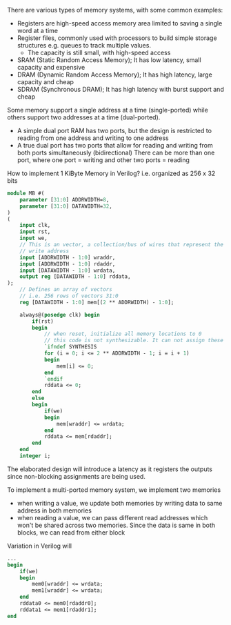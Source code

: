 There are various types of memory systems, with some common examples:
- Registers are high-speed access memory area limited to saving a single word at a time
- Register files, commonly used with processors to build simple storage structures e.g. queues to track multiple values.
	- The capacity is still small, with high-speed access
- SRAM (Static Random Access Memory); It has low latency, small capacity and expensive
- DRAM (Dynamic Random Access Memory); It has high latency, large capacity and cheap
- SDRAM (Synchronous DRAM); It has high latency with burst support and cheap

Some memory support a single address at a time (single-ported) while others support two addresses at a time (dual-ported). 
- A simple dual port RAM has two ports, but the design is restricted to reading from one address and writing to one address
- A true dual port has two ports that allow for reading and writing from both ports simultaneously (bidirectional)
There can be more than one port, where one port = writing and other two ports = reading

How to implement 1 KiByte Memory in Verilog? i.e. organized as 256 x 32 bits
```systemverilog
module MB #(
	parameter [31:0] ADDRWIDTH=8,
	parameter [31:0] DATAWIDTH=32,
)
(
	input clk,
	input rst,
	input we,
	// This is an vector, a collection/bus of wires that represent the 
	// write address
	input [ADDRWIDTH - 1:0] wraddr,
	input [ADDRWIDTH - 1:0] rdaddr,
	input [DATAWIDTH - 1:0] wrdata,
	output reg [DATAWIDTH - 1:0] rddata,
);
	// Defines an array of vectors
	// i.e. 256 rows of vectors 31:0
	reg [DATAWIDTH - 1:0] mem[(2 ** ADDRWIDTH) - 1:0];

	always@(posedge clk) begin
		if(rst)
		begin
			// when reset, initialize all memory locations to 0
			// this code is not synthesizable. It can not assign these values to 256 locations in 1 clock period.
			`ifndef SYNTHESIS
			for (i = 0; i <= 2 ** ADDRWIDTH - 1; i = i + 1)
			begin
				mem[i] <= 0;
			end
			`endif
			rddata <= 0;
		end
		else
		begin
			if(we)
			begin
				mem[wraddr] <= wrdata;
			end
			rddata <= mem[rdaddr];
		end
	end
	integer i;
```

The elaborated design will introduce a latency as it registers the outputs since non-blocking assignments are being used.

To implement a multi-ported memory system, we implement two memories
- when writing a value, we update both memories by writing data to same address in both memories
- when reading a value, we can pass different read addresses which won't be shared across two memories. Since the data is same in both blocks, we can read from either block

Variation in Verilog will 
```systemverilog
...
begin
	if(we)
	begin
		mem0[wraddr] <= wrdata;
		mem1[wraddr] <= wrdata;
	end
	rddata0 <= mem0[rdaddr0];
	rddata1 <= mem1[rdaddr1];
end
```

